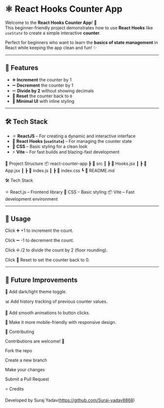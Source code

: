# ⚛️ React Hooks Counter App

Welcome to the **React Hooks Counter App**! 🚀  
This beginner-friendly project demonstrates how to use **React Hooks** like `useState` to create a simple interactive **counter**.  

Perfect for beginners who want to learn the **basics of state management** in React while keeping the app clean and fun! ✨

---

## 🎯 Features

- ➕ **Increment** the counter by 1  
- ➖ **Decrement** the counter by 1  
- ✂ **Divide by 2** without showing decimals  
- 🔄 **Reset** the counter back to `0`  
- 🎨 **Minimal UI** with inline styling

---
  
   
## 🛠️ Tech Stack

- ⚛️ **ReactJS** – For creating a dynamic and interactive interface  
- 🧩 **React Hooks (`useState`)** – For managing the counter state  
- 🎨 **CSS** – Basic styling for a clean look  
- ⚡ **Vite** – For fast builds and blazing-fast development














📂 Project Structure
📦 react-counter-app
┣ 📂 src
┃ ┣ 📜 Hooks.jsx
┃ ┣ 📜 App.jsx
┃ ┣ 📜 index.js
┃ ┣ 📜 index.css
┗ 📜 README.md

🛠️ Tech Stack

⚛ React.js – Frontend library
🎨 CSS – Basic styling
📦 Vite – Fast development environment

---
## 🧾 Usage

Click ➕ +1 to increment the count.

Click ➖ -1 to decrement the count.

Click ➗ /2 to divide the count by 2 (floor rounding).

Click 🔄 Reset to set the counter back to 0.

---
## 🔮 Future Improvements

🎨 Add dark/light theme toggle.

📊 Add history tracking of previous counter values.

🎥 Add smooth animations to button clicks.

📱 Make it more mobile-friendly with responsive design.

🤝 Contributing

Contributions are welcome! 🎉

Fork the repo

Create a new branch

Make your changes

Submit a Pull Request

⭐ Credits

Developed by Suraj Yadav(https://github.com/Suraj-yadav8868)

